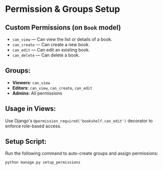 # Permission & Groups Setup

## Custom Permissions (on `Book` model)
- `can_view`   — Can view the list or details of a book.
- `can_create` — Can create a new book.
- `can_edit`   — Can edit an existing book.
- `can_delete` — Can delete a book.

## Groups:
- **Viewers**: `can_view`
- **Editors**: `can_view`, `can_create`, `can_edit`
- **Admins**: All permissions

## Usage in Views:
Use Django's `@permission_required('bookshelf.can_edit')` decorator to enforce role-based access.

## Setup Script:
Run the following command to auto-create groups and assign permissions:

```bash
python manage.py setup_permissions
